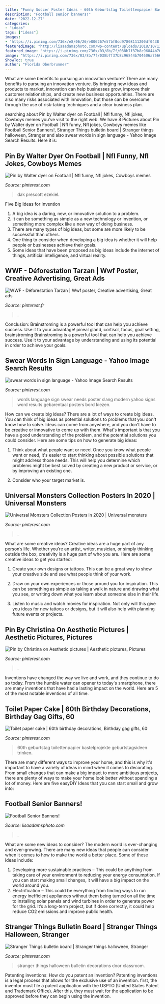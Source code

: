 ```yaml
---
title: "Funny Soccer Poster Ideas - 60th Geburtstag Toilettenpapier Bastelprojekte Geburtstagsideen Trinken"
description: "Football senior banners!"
date: "2022-12-27"
categories:
- "ideas"
tags: ["ideas"]
images:
- "https://i.pinimg.com/736x/e8/06/26/e806267e57bf0cd97808111200df0438.jpg"
featuredImage: "http://lisaadamsphoto.com/wp-content/uploads/2018/10/13-618-post/Football_Player_senior_banner_tough_lisa_adams_photography-SHARP(pp_w768_h1024).jpg"
featured_image: "https://i.pinimg.com/736x/03/8b/7f/038b7f37b8c96844b704606a75661e2b--words-in-sign-language-yahoo.jpg"
image: "https://i.pinimg.com/736x/03/8b/7f/038b7f37b8c96844b704606a75661e2b--words-in-sign-language-yahoo.jpg"
ShowToc: true
author: "Florida Oberbrunner"
---
```



What are some benefits to pursuing an innovation venture?
There are many benefits to pursuing an innovation venture. By bringing new ideas and products to market, innovation can help businesses grow, improve their customer relationships, and create new business opportunities. There are also many risks associated with innovation, but those can be overcome through the use of risk-taking techniques and a clear business plan.

	

		
searching about Pin by Walter dyer on Football | Nfl funny, Nfl jokes, Cowboys memes you've visit to the right web. We have 8 Pictures about Pin by Walter dyer on Football | Nfl funny, Nfl jokes, Cowboys memes like Football Senior Banners!, Stranger Things bulletin board | Stranger things halloween, Stranger and also swear words in sign language - Yahoo Image Search Results. Here it is:
		
    
## Pin By Walter Dyer On Football | Nfl Funny, Nfl Jokes, Cowboys Memes

<img loading=lazy src="https://i.pinimg.com/736x/07/2c/58/072c58976094cf8f5e09f1e334a64f2c.jpg" onerror="this.onerror=null;this.src='https://tse4.mm.bing.net/th?id=OIP.KxzIsNTXpMdtsRS4eHv_qwHaLn&amp;pid=15.1';" alt="Pin by Walter dyer on Football | Nfl funny, Nfl jokes, Cowboys memes">

_Source: pinterest.com_

>dak prescott ezekiel. 

	

Five Big Ideas for Invention
1. A big idea is a daring, new, or innovative solution to a problem. 
2. It can be something as simple as a new technology or invention, or something more complex like a new way of doing business. 
3. There are many types of big ideas, but some are more likely to be successful than others. 
4. One thing to consider when developing a big idea is whether it will help people or businesses achieve their goals. 
5. Some ideas that have been proposed as big ideas include the internet of things, artificial intelligence, and virtual reality.

    
## WWF - Déforestation Tarzan | Wwf Poster, Creative Advertising, Great Ads

<img loading=lazy src="https://i.pinimg.com/736x/b3/19/c3/b319c3ce0fb2004d54eaa7be4d86e65c--square-kilometer-creative-advertising.jpg" onerror="this.onerror=null;this.src='https://tse2.mm.bing.net/th?id=OIP.pfXiTyNOaBH9JZJUEfZ4-AEsDT&amp;pid=15.1';" alt="WWF - Déforestation Tarzan | Wwf poster, Creative advertising, Great ads">

_Source: pinterest.fr_

>. 

	

Conclusion: Brainstroming is a powerful tool that can help you achieve success. Use it to your advantage!
pineal gland, cortisol, focus, goal setting, brainstroming
Brainstroming is a powerful tool that can help you achieve success. Use it to your advantage by understanding and using its potential in order to achieve your goals.

    
## Swear Words In Sign Language - Yahoo Image Search Results

<img loading=lazy src="https://i.pinimg.com/736x/03/8b/7f/038b7f37b8c96844b704606a75661e2b--words-in-sign-language-yahoo.jpg" onerror="this.onerror=null;this.src='https://tse3.mm.bing.net/th?id=OIP.Lu9SLRaurPEM843_tT1W6AAAAA&amp;pid=15.1';" alt="swear words in sign language - Yahoo Image Search Results">

_Source: pinterest.com_

>words language sign swear needs poster slang modern yahoo signs word results gebarentaal posters bord kiezen. 

	

How can we create big ideas?
There are a lot of ways to create big ideas. You can think of big ideas as potential solutions to problems that you don't know how to solve. Ideas can come from anywhere, and you don't have to be creative or innovative to come up with them. What's important is that you have a good understanding of the problem, and the potential solutions you could consider. Here are some tips on how to generate big ideas:
1. Think about what people want or need. Once you know what people want or need, it's easier to start thinking about possible solutions that might address those needs. This will help you determine which problems might be best solved by creating a new product or service, or by improving an existing one.

2. Consider who your target market is.

    
## Universal Monsters Collection Posters In 2020 | Universal Monsters

<img loading=lazy src="https://i.pinimg.com/736x/e8/06/26/e806267e57bf0cd97808111200df0438.jpg" onerror="this.onerror=null;this.src='https://tse2.mm.bing.net/th?id=OIP.-uRu_2HGw4vhquLNd7je5QHaLH&amp;pid=15.1';" alt="Universal Monsters Collection Posters in 2020 | Universal monsters">

_Source: pinterest.com_

>. 

	

What are some creative ideas?
Creative ideas are a huge part of any person’s life. Whether you’re an artist, writer, musician, or simply thinking outside the box, creativity is a huge part of who you are. Here are some creative ideas to get you started:
1. Create your own designs or tattoos. This can be a great way to show your creative side and see what people think of your work.

2. Draw on your own experiences or those around you for inspiration. This can be something as simple as taking a walk in nature and drawing what you see, or writing down what you learn about someone else in their life.

3. Listen to music and watch movies for inspiration. Not only will this give you ideas for new tattoos or designs, but it will also help with planning future events or projects.


    
## Pin By Christina On Aesthetic Pictures | Aesthetic Pictures, Pictures

<img loading=lazy src="https://i.pinimg.com/736x/25/83/ac/2583acf372465ec6b50740305a113360.jpg" onerror="this.onerror=null;this.src='https://tse2.mm.bing.net/th?id=OIP.WnlPt-s2-eLhEqoq6p_UmwHaJ3&amp;pid=15.1';" alt="Pin by Christina on Aesthetic pictures | Aesthetic pictures, Pictures">

_Source: pinterest.com_

>. 

	

Inventions have changed the way we live and work, and they continue to do so today. From the humble water can opener to today's smartphone, there are many inventions that have had a lasting impact on the world. Here are 5 of the most notable inventions of all time.

    
## Toilet Paper Cake | 60th Birthday Decorations, Birthday Gag Gifts, 60

<img loading=lazy src="https://i.pinimg.com/736x/0f/35/b9/0f35b947e3d757ca974b102786d24bce.jpg" onerror="this.onerror=null;this.src='https://tse2.mm.bing.net/th?id=OIP.8fUKiZchYn4xoPwHo1TaOAHaJ3&amp;pid=15.1';" alt="Toilet paper cake | 60th birthday decorations, Birthday gag gifts, 60">

_Source: pinterest.com_

>60th geburtstag toilettenpapier bastelprojekte geburtstagsideen trinken. 

	

There are many different ways to improve your home, and this is why it's important to have a variety of ideas in mind when it comes to decorating. From small changes that can make a big impact to more ambitious projects, there are plenty of ways to make your home look better without spending a lot of money. Here are five easyDIY Ideas that you can start small and grow into: 

    
## Football Senior Banners!

<img loading=lazy src="http://lisaadamsphoto.com/wp-content/uploads/2018/10/13-618-post/Football_Player_senior_banner_tough_lisa_adams_photography-SHARP(pp_w768_h1024).jpg" onerror="this.onerror=null;this.src='https://tse4.mm.bing.net/th?id=OIP.f3gIeEz6w4oq7SHudmBolwHaJ4&amp;pid=15.1';" alt="Football Senior Banners!">

_Source: lisaadamsphoto.com_

>. 

	

What are some new ideas to consider?
The modern world is ever-changing and ever-growing. There are many new ideas that people can consider when it comes to how to make the world a better place. Some of these ideas include: 
1. Developing more sustainable practices – This could be anything from taking care of your environment to reducing your energy consumption. If you can start making small changes, it will have a big impact on the world around you. 
2. Electrification – This could be everything from finding ways to run energy inefficient appliances without them being turned on all the time to installing solar panels and wind turbines in order to generate power for the grid. It’s a long-term project, but if done correctly, it could help reduce CO2 emissions and improve public health. 

    
## Stranger Things Bulletin Board | Stranger Things Halloween, Stranger

<img loading=lazy src="https://i.pinimg.com/736x/90/08/d0/9008d0680ab9892cec12681061dee396.jpg" onerror="this.onerror=null;this.src='https://tse3.mm.bing.net/th?id=OIP.LkP9yKWQkWlvgfv4D3nIewHaJ3&amp;pid=15.1';" alt="Stranger Things bulletin board | Stranger things halloween, Stranger">

_Source: pinterest.com_

>stranger things halloween bulletin decorations door classroom. 

	

Patenting inventions: How do you patent an invention?
Patenting inventions is a legal process that allows for the exclusive use of an invention. first, the inventor must file a patent application with the USPTO (United States Patent and Trademark Office). After this, they must wait for the application to be approved before they can begin using the invention.

